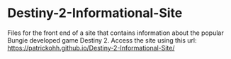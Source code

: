 # Destiny-2-Informational-Site
Files for the front end of a site that contains information about the popular Bungie developed game Destiny 2.
Access the site using this url: https://patrickohh.github.io/Destiny-2-Informational-Site/
